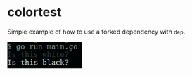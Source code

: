 # colortest

Simple example of how to use a forked dependency with `dep`.

![colortest screenshot](ss.png)
